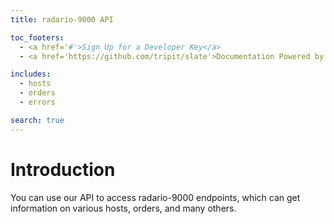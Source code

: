 ```yaml
---
title: radario-9000 API

toc_footers:
  - <a href='#'>Sign Up for a Developer Key</a>
  - <a href='https://github.com/tripit/slate'>Documentation Powered by Slate</a>

includes:
  - hosts
  - orders
  - errors

search: true
---
```


# Introduction

You can use our API to access radario-9000 endpoints, which can get information on various hosts, orders, and many others.


